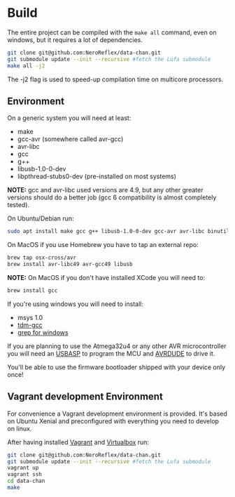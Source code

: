 # Build

The entire project can be compiled with the `make all` command, even on windows, but it requires a lot of dependencies.

```sh
git clone git@github.com:NeroReflex/data-chan.git
git submodule update --init --recursive #fetch the Lufa submodule
make all -j2
```

The -j2 flag is used to speed-up compilation time on multicore processors.

## Environment

On a generic system you will need at least:

* make
* gcc-avr (somewhere called avr-gcc)
* avr-libc
* gcc
* g++
* libusb-1.0-0-dev
* libpthread-stubs0-dev (pre-installed on most systems)

__NOTE:__ gcc and avr-libc used versions are 4.9, but any other greater versions should do a better job (gcc 6 compatibility is almost completely tested).

On Ubuntu/Debian run:

```sh
sudo apt install make gcc g++ libusb-1.0-0-dev gcc-avr avr-libc binutils-avr
```

On MacOS if you use Homebrew you have to tap an external repo:

```sh
brew tap osx-cross/avr
brew install avr-libc49 avr-gcc49 libusb
```

__NOTE:__ On MacOS if you don't have installed XCode you will need to:

```sh
brew install gcc
```

If you're using windows you will need to install:

* msys 1.0
* [tdm-gcc](http://tdm-gcc.tdragon.net/)
* [grep for windows](http://www.wingrep.com/)

If you are planning to use the Atmega32u4 or any other AVR microcontroller you will need an [USBASP](http://www.fischl.de/usbasp/) to program the MCU and [AVRDUDE](http://www.nongnu.org/avrdude/) to drive it.

You'll be able to use the firmware bootloader shipped with your device only once!

## Vagrant development Environment

For convenience a Vagrant development environment is provided. It's based on Ubuntu Xenial and preconfigured with everything you need to develop on linux.

After having installed [Vagrant](https://www.vagrantup.com/downloads.html) and [Virtualbox](https://www.virtualbox.org/wiki/Downloads) run:

```sh
git clone git@github.com:NeroReflex/data-chan.git
git submodule update --init --recursive #fetch the Lufa submodule
vagrant up
vagrant ssh
cd data-chan
make
```
